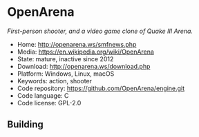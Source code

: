 # OpenArena

_First-person shooter, and a video game clone of Quake III Arena._

- Home: http://openarena.ws/smfnews.php
- Media: https://en.wikipedia.org/wiki/OpenArena
- State: mature, inactive since 2012
- Download: http://openarena.ws/download.php
- Platform: Windows, Linux, macOS
- Keywords: action, shooter
- Code repository: https://github.com/OpenArena/engine.git
- Code language: C
- Code license: GPL-2.0

## Building


